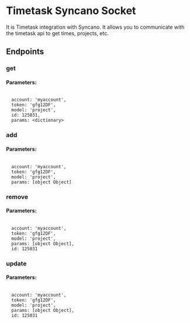 # Timetask Syncano Socket

It is Timetask integration with Syncano. It allows you to communicate with the timetask api to get times, projects, etc.

## Endpoints

### get

#### Parameters:
```

  account: 'myaccount',
  token: 'gfg12DF',
  model: 'project',
  id: 125031,
  params: <dictionary>
```


### add

#### Parameters:
```

  account: 'myaccount',
  token: 'gfg12DF',
  model: 'project',
  params: [object Object]
```


### remove

#### Parameters:
```

  account: 'myaccount',
  token: 'gfg12DF',
  model: 'project',
  params: [object Object],
  id: 125031
```


### update

#### Parameters:
```

  account: 'myaccount',
  token: 'gfg12DF',
  model: 'project',
  params: [object Object],
  id: 125031
```

